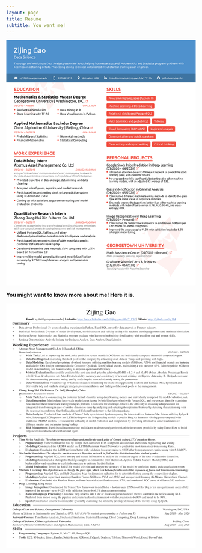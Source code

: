 ```yaml
---
layout: page
title: Resume
subtitle: You want me!
---
```


![](image/resume_english.png)

__You might want to know more about me! Here it is.__

![](image/gao_formal.png)
